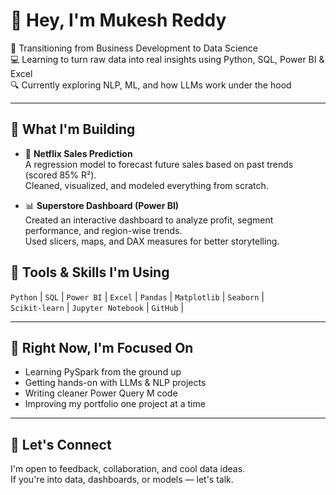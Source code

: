 # 👋 Hey, I'm Mukesh Reddy

🎯 Transitioning from Business Development to Data Science  
💻 Learning to turn raw data into real insights using Python, SQL, Power BI & Excel  
🔍 Currently exploring NLP, ML, and how LLMs work under the hood

---

## 🚧 What I'm Building

- 🔮 **Netflix Sales Prediction**  
  A regression model to forecast future sales based on past trends (scored 85% R²).  
  Cleaned, visualized, and modeled everything from scratch.

- 📊 **Superstore Dashboard (Power BI)**  
  Created an interactive dashboard to analyze profit, segment performance, and region-wise trends.  
  Used slicers, maps, and DAX measures for better storytelling.


## 🧰 Tools & Skills I'm Using

`Python` | `SQL` | `Power BI` | `Excel` | `Pandas` | `Matplotlib` | `Seaborn` |  
`Scikit-learn` | `Jupyter Notebook` | `GitHub` |

---

## 🚀 Right Now, I'm Focused On

- Learning PySpark from the ground up  
- Getting hands-on with LLMs & NLP projects  
- Writing cleaner Power Query M code  
- Improving my portfolio one project at a time

---

## 🤝 Let's Connect

I'm open to feedback, collaboration, and cool data ideas.  
If you're into data, dashboards, or models — let's talk.

